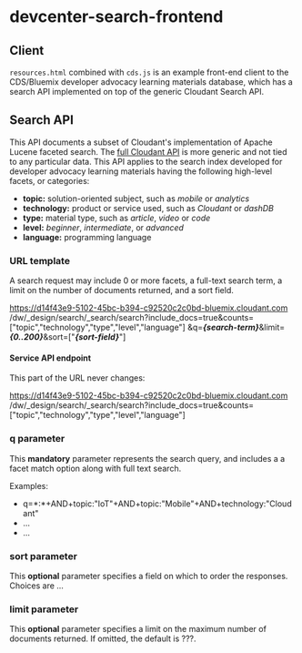 # devcenter-search-frontend

## Client
`resources.html` combined with `cds.js` is an example front-end client to the CDS/Bluemix developer advocacy learning materials database, which has a search API implemented on top of the generic Cloudant Search API. 

## Search API
This API documents a subset of Cloudant's implementation of Apache Lucene faceted search. The [full Cloudant API]() is more generic and not tied to any particular data. This API applies to the search index developed for developer advocacy learning materials having the following high-level facets, or categories: 

- **topic:** solution-oriented subject, such as *mobile* or *analytics*
- **technology:** product or service used, such as *Cloudant* or *dashDB*
- **type:** material type, such as *article*, *video* or *code*
- **level:** *beginner*, *intermediate*, or *advanced*
- **language:** programming language

### URL template
A search request may include 0 or more facets, a full-text search term, a limit on the number of documents returned, and a sort field.

https://d14f43e9-5102-45bc-b394-c92520c2c0bd-bluemix.cloudant.com
/dw/\_design/search/\_search/search?include_docs=true&counts=["topic","technology","type","level","language"]
&q=***{search-term}***&limit=***{0..200}***&sort=["***{sort-field}***"]


#### Service API endpoint

This part of the URL never changes:

https://d14f43e9-5102-45bc-b394-c92520c2c0bd-bluemix.cloudant.com
/dw/_design/search/_search/search?include_docs=true&counts=["topic","technology","type","level","language"]

### q parameter

This **mandatory** parameter represents the search query, and includes a a facet match option along with full text search. 

Examples:

- q=\*:\*+AND+topic:"IoT"+AND+topic:"Mobile"+AND+technology:"Cloudant"
- ...
- ...

### sort parameter

This **optional** parameter specifies a field on which to order the responses. Choices are ...

### limit parameter

This **optional** parameter specifies a limit on the maximum number of documents returned. If omitted, the default is ???.

